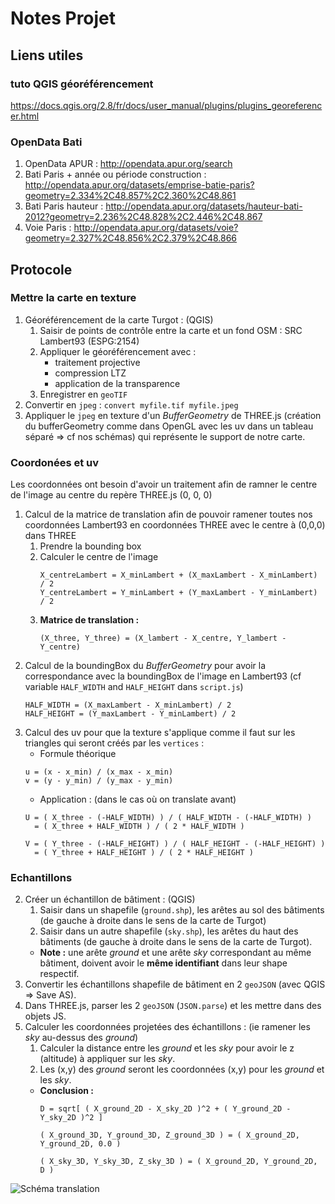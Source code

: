 # Notes Projet

## Liens utiles
### tuto QGIS géoréférencement
https://docs.qgis.org/2.8/fr/docs/user_manual/plugins/plugins_georeferencer.html


### OpenData Bati
1. OpenData APUR : http://opendata.apur.org/search 
1. Bati Paris + année ou période construction : http://opendata.apur.org/datasets/emprise-batie-paris?geometry=2.334%2C48.857%2C2.360%2C48.861
2. Bati Paris hauteur : http://opendata.apur.org/datasets/hauteur-bati-2012?geometry=2.236%2C48.828%2C2.446%2C48.867
1. Voie Paris : http://opendata.apur.org/datasets/voie?geometry=2.327%2C48.856%2C2.379%2C48.866 


## Protocole
### Mettre la carte en texture
1. Géoréférencement de la carte Turgot : (QGIS)
    1. Saisir de points de contrôle entre la carte et un fond OSM : SRC Lambert93 (ESPG:2154)
    1. Appliquer le géoréférencement avec :
        * traitement projective
        * compression LTZ
        * application de la transparence
    1. Enregistrer en `geoTIF`
1. Convertir en `jpeg` : `convert myfile.tif myfile.jpeg`
1. Appliquer le `jpeg` en texture d'un _BufferGeometry_ de THREE.js (création du bufferGeometry comme dans OpenGL avec les uv dans un tableau séparé => cf nos schémas) qui représente le support de notre carte.

### Coordonées et uv
Les coordonnées ont besoin d'avoir un traitement afin de ramner le centre de l'image au centre du repère THREE.js (0, 0, 0)

1. Calcul de la matrice de translation afin de pouvoir ramener toutes nos coordonnées Lambert93 en coordonnées THREE avec le centre à (0,0,0) dans THREE
    1. Prendre la bounding box
    2. Calculer le centre de l'image
        ```
        X_centreLambert = X_minLambert + (X_maxLambert - X_minLambert) / 2
        Y_centreLambert = Y_minLambert + (Y_maxLambert - Y_minLambert) / 2
        ```
    3. **Matrice de translation :** 
        ```
        (X_three, Y_three) = (X_lambert - X_centre, Y_lambert - Y_centre)
        ```
1. Calcul de la boundingBox du _BufferGeometry_ pour avoir la correspondance avec la boundingBox de l'image en Lambert93 (cf variable `HALF_WIDTH` and `HALF_HEIGHT` dans `script.js`)
    ```
    HALF_WIDTH = (X_maxLambert - X_minLambert) / 2
    HALF_HEIGHT = (Y_maxLambert - Y_minLambert) / 2
    ```
1. Calcul des uv pour que la texture s'applique comme il faut sur les triangles qui seront créés par les `vertices` :
    * Formule théorique
    ```
    u = (x - x_min) / (x_max - x_min)
    v = (y - y_min) / (y_max - y_min)
    ```
    * Application : (dans le cas où on translate avant)
    ```
    U = ( X_three - (-HALF_WIDTH) ) / ( HALF_WIDTH - (-HALF_WIDTH) ) 
      = ( X_three + HALF_WIDTH ) / ( 2 * HALF_WIDTH )

    V = ( Y_three - (-HALF_HEIGHT) ) / ( HALF_HEIGHT - (-HALF_HEIGHT) ) 
      = ( Y_three + HALF_HEIGHT ) / ( 2 * HALF_HEIGHT )
    ```


### Echantillons
2. Créer un échantillon de bâtiment : (QGIS)
    1. Saisir dans un shapefile (`ground.shp`), les arêtes au sol des bâtiments (de gauche à droite dans le sens de la carte de Turgot)
    1. Saisir dans un autre shapefile (`sky.shp`), les arêtes du haut des bâtiments (de gauche à droite dans le sens de la carte de Turgot).
    * **Note :** une arête _ground_ et une arête _sky_ correspondant au même bâtiment, doivent avoir le **même identifiant** dans leur shape respectif.
3. Convertir les échantillons shapefile de bâtiment en 2 `geoJSON` (avec QGIS => Save AS).
1. Dans THREE.js, parser les 2 `geoJSON` (`JSON.parse`) et les mettre dans des objets JS.
2. Calculer les coordonnées projetées des échantillons : (ie ramener les _sky_ au-dessus des _ground_)
    1. Calculer la distance entre les _ground_ et les _sky_ pour avoir le z (altitude) à appliquer sur les _sky_. 
    1. Les (x,y) des _ground_ seront les coordonnées (x,y) pour les _ground_ et les _sky_. 
    * **Conclusion :**
        ```
        D = sqrt[ ( X_ground_2D - X_sky_2D )^2 + ( Y_ground_2D - Y_sky_2D )^2 ]

        ( X_ground_3D, Y_ground_3D, Z_ground_3D ) = ( X_ground_2D, Y_ground_2D, 0.0 )

        ( X_sky_3D, Y_sky_3D, Z_sky_3D ) = ( X_ground_2D, Y_ground_2D, D )
        ```
![Schéma translation]()
